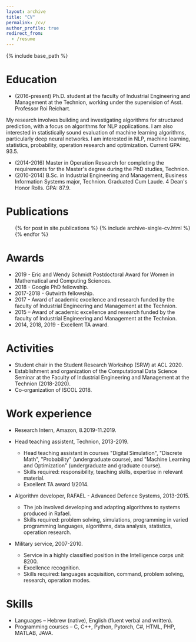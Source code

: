```yaml
---
layout: archive
title: "CV"
permalink: /cv/
author_profile: true
redirect_from:
  - /resume
---
```


{% include base_path %}

Education
======
* (2016-present) Ph.D. student at the faculty of Industrial Engineering and Management at the Technion, working under the supervision of Asst. Professor Roi Reichart. 

My research involves building and investigating algorithms for structured prediction, with a focus on algorithms for NLP applications. I am also interested in statistically sound evaluation of machine learning algorithms, particularly deep neural networks. I am interested in NLP, machine learning, statistics, probability, operation research and optimization. Current GPA: 93.5.

* (2014-2016) Master in Operation Research for completing the requirements for the Master's degree during the PhD studies, Technion.
* (2010-2014) B.Sc. in Industrial Engineering and Management, Business Information Systems major, Technion. Graduated Cum Laude. 4 Dean's Honor Rolls. GPA: 87.9.

Publications
======
  <ul>{% for post in site.publications %}
    {% include archive-single-cv.html %}
  {% endfor %}</ul>
  
Awards
======
* 2019 - Eric and Wendy Schmidt Postdoctoral Award for Women in Mathematical and Computing Sciences.
* 2018 - Google PhD fellowship.
* 2017-2018 - Gutwirth fellowship.
* 2017 - Award of academic excellence and research funded by the faculty of Industrial Engineering and Management at the Technion.
* 2015 – Award of academic excellence and research funded by the faculty of Industrial Engineering and Management at the Technion.
* 2014, 2018, 2019 - Excellent TA award.

Activities
======
* Student chair in the Student Research Workshop (SRW) at ACL 2020.
* Establishment and organization of the Computational Data Science Seminar at the Faculty of Industrial Engineering and Management at the Technion (2018-2020).
* Co-organization of ISCOL 2018.

Work experience
======
* Research Intern, Amazon, 8.2019-11.2019.

* Head teaching assistent, Technion, 2013-2019.
  * Head teaching assistant in courses "Digital Simulation", "Discrete Math", "Probability" (undergraduate course), and "Machine Learning and Optimization" (undergraduate and graduate course).
  * Skills required: responsibility, teaching skills, expertise in relevant material.
  * Excellent TA award 1/2014.

* Algorithm developer, RAFAEL - Advanced Defence Systems, 2013-2015.
  * The job involved developing and adapting algorithms to systems produced in Rafael. 
  * Skills required: problem solving, simulations, programming in varied programming languages, algorithms, data analysis, statistics, operation research.
  
* Military service, 2007-2010.
  * Service in a highly classified position in the Intelligence corps unit 8200.
  * Excellence recognition.
  * Skills required: languages acquisition, command, problem solving, research, operation modes.


Skills
======
* Languages – Hebrew (native), English (fluent verbal and written).
* Programming courses – C, C++, Python, Pytorch, C#, HTML, PHP, MATLAB, JAVA.
  
